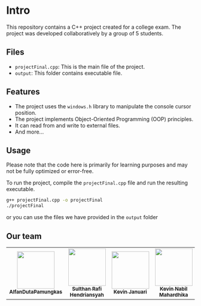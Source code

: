 # Intro

This repository contains a C++ project created for a college exam. The project was developed collaboratively by a group of 5 students.

## Files

- `projectFinal.cpp`: This is the main file of the project.
- `output`: This folder contains executable file.

## Features

- The project uses the `windows.h` library to manipulate the console cursor position.
- The project implements Object-Oriented Programming (OOP) principles.
- It can read from and write to external files.
- And more...

## Usage

Please note that the code here is primarily for learning purposes and may not be fully optimized or error-free.

To run the project, compile the `projectFinal.cpp` file and run the resulting executable.

```bash
g++ projectFinal.cpp -o projectFinal
./projectFinal
```

or you can use the files we have provided in the `output` folder

## Our team

<table>
  <tbody>
    <tr>
      <td align="center"><a href="https://github.com/AlfanDutaPamungkas"><img src="https://avatars.githubusercontent.com/u/128448534?v=4?s=100" width="100px;" alt=""/><br /><sub><b>AlfanDutaPamungkas</b></sub></a></td>
      <td align="center"><a href="https://github.com/sulthan18"><img src="https://avatars.githubusercontent.com/u/126325594?v=4?s=100" width="100px;" alt=""/><br /><sub><b>Sulthan Rafi Hendriansyah</b></sub></a></td>
      <td align="center"><a href="https://github.com/kevinjanuary"><img src="https://avatars.githubusercontent.com/u/128971428?v=4?s=100" width="100px;" alt=""/><br /><sub><b>Kevin Januari</b></sub></a></td>
      <td align="center"><a href="https://github.com/kvnnabil234"><img src="https://avatars.githubusercontent.com/u/129818966?v=4?s=100" width="100px;" alt=""/><br /><sub><b>Kevin Nabil Mahardhika</b></sub></a></td>
      <td align="center"><a href="https://github.com/rais2215"><img src="https://avatars.githubusercontent.com/u/129215713?v=4?s=100" width="100px;" alt=""/><br /><sub><b>Muhammad Noval Rais</b></sub></a></td>
    </tr>
  </tbody>
</table>
